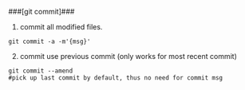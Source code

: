 ###[git commit]###

1. commit all modified files.
```
git commit -a -m'{msg}'
```
2. commit use previous commit (only works for most recent commit)
```
git commit --amend
#pick up last commit by default, thus no need for commit msg
```
